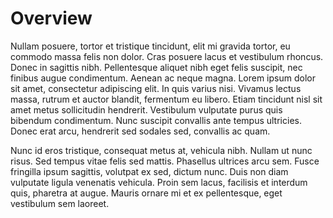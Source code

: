 # Overview

Nullam posuere, tortor et tristique tincidunt, elit mi gravida tortor, eu commodo massa felis non dolor. Cras posuere lacus et vestibulum rhoncus. Donec in sagittis nibh. Pellentesque aliquet nibh eget felis suscipit, nec finibus augue condimentum. Aenean ac neque magna. Lorem ipsum dolor sit amet, consectetur adipiscing elit. In quis varius nisi. Vivamus lectus massa, rutrum et auctor blandit, fermentum eu libero. Etiam tincidunt nisl sit amet metus sollicitudin hendrerit. Vestibulum vulputate purus quis bibendum condimentum. Nunc suscipit convallis ante tempus ultricies. Donec erat arcu, hendrerit sed sodales sed, convallis ac quam.

Nunc id eros tristique, consequat metus at, vehicula nibh. Nullam ut nunc risus. Sed tempus vitae felis sed mattis. Phasellus ultrices arcu sem. Fusce fringilla ipsum sagittis, volutpat ex sed, dictum nunc. Duis non diam vulputate ligula venenatis vehicula. Proin sem lacus, facilisis et interdum quis, pharetra at augue. Mauris ornare mi et ex pellentesque, eget vestibulum sem laoreet.
